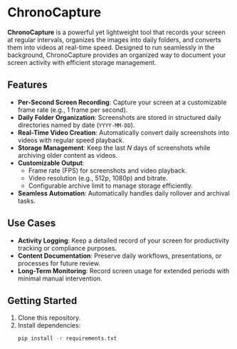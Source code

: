 # ChronoCapture

**ChronoCapture** is a powerful yet lightweight tool that records your screen at regular intervals, organizes the images into daily folders, and converts them into videos at real-time speed. Designed to run seamlessly in the background, ChronoCapture provides an organized way to document your screen activity with efficient storage management.

## Features
- **Per-Second Screen Recording**: Capture your screen at a customizable frame rate (e.g., 1 frame per second).
- **Daily Folder Organization**: Screenshots are stored in structured daily directories named by date (`YYYY-MM-DD`).
- **Real-Time Video Creation**: Automatically convert daily screenshots into videos with regular speed playback.
- **Storage Management**: Keep the last *N* days of screenshots while archiving older content as videos.
- **Customizable Output**:
  - Frame rate (FPS) for screenshots and video playback.
  - Video resolution (e.g., 512p, 1080p) and bitrate.
  - Configurable archive limit to manage storage efficiently.
- **Seamless Automation**: Automatically handles daily rollover and archival tasks.

## Use Cases
- **Activity Logging**: Keep a detailed record of your screen for productivity tracking or compliance purposes.
- **Content Documentation**: Preserve daily workflows, presentations, or processes for future review.
- **Long-Term Monitoring**: Record screen usage for extended periods with minimal manual intervention.

## Getting Started
1. Clone this repository.
2. Install dependencies:
   ```bash
   pip install -r requirements.txt
   ```

